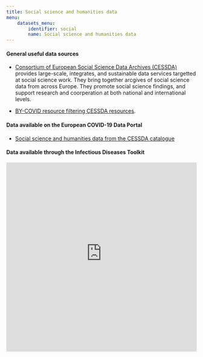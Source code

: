 ```yaml
---
title: Social science and humanities data
menu:
    datasets_menu:
        identifier: social
        name: Social science and humanities data
---
```


#### General useful data sources

* [Consortium of European Social Science Data Archives (CESSDA)](https://www.cessda.eu)
  provides large-scale, integrates, and sustainable data services targetted at social science work. They bring together arcgives of social science data from across Europe. They promote social science findings, and support research and coorperation at both national and international levels.

* [BY-COVID resource filtering CESSDA resources](https://t2-4.by-covid.bsc.es/jspui/handle/123456789/2/browse?type=author&submit_browse=Author).

#### Data available on the European COVID-19 Data Portal

* [Social science and humanities data from the CESSDA catalogue](https://www.covid19dataportal.org/search/social-sciences)

#### Data available through the Infectious Diseases Toolkit
<iframe src="https://www.infectious-diseases-toolkit.org/socioeconomic-data/data-sources" width="100%" height="500" style="border:none;" name="idtk_ssh" title="IDTk_ssh_link"></iframe>
